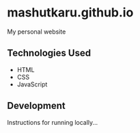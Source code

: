 # mashutkaru.github.io
My personal website

## Technologies Used
- HTML
- CSS
- JavaScript

## Development
Instructions for running locally...
